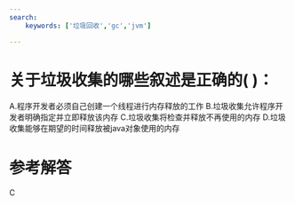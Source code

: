 ```yaml
---
search:
    keywords: ['垃圾回收','gc','jvm']

---
```


# 关于垃圾收集的哪些叙述是正确的( )：
A.程序开发者必须自己创建一个线程进行内存释放的工作
B.垃圾收集允许程序开发者明确指定并立即释放该内存
C.垃圾收集将检查并释放不再使用的内存
D.垃圾收集能够在期望的时间释放被java对象使用的内存

# 参考解答
C